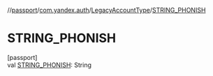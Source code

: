 //[passport](../../../index.md)/[com.yandex.auth](../index.md)/[LegacyAccountType](index.md)/[STRING_PHONISH](-s-t-r-i-n-g_-p-h-o-n-i-s-h.md)

# STRING_PHONISH

[passport]\
val [STRING_PHONISH](-s-t-r-i-n-g_-p-h-o-n-i-s-h.md): String
